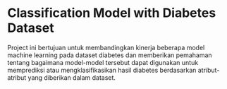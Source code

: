 # Classification Model with Diabetes Dataset
Project ini bertujuan untuk membandingkan kinerja beberapa model machine learning pada dataset diabetes dan memberikan pemahaman tentang bagaimana model-model tersebut dapat digunakan untuk memprediksi atau mengklasifikasikan hasil diabetes berdasarkan atribut-atribut yang diberikan dalam dataset.
